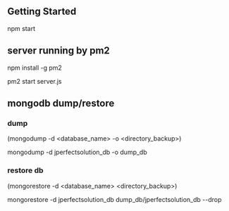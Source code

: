 ## Getting Started

npm start

## server running by pm2

npm install -g pm2

pm2 start server.js

## mongodb dump/restore

### dump

(mongodump -d <database_name> -o <directory_backup>)

mongodump -d jperfectsolution_db -o dump_db

### restore db

(mongorestore -d <database_name> <directory_backup>)

mongorestore -d jperfectsolution_db dump_db/jperfectsolution_db --drop
